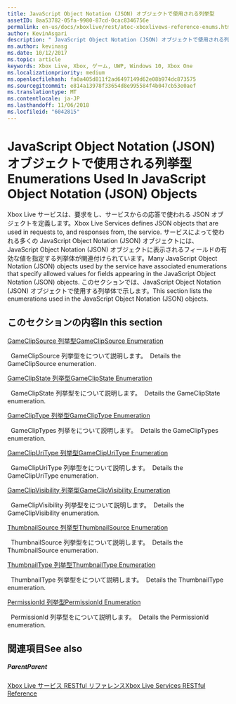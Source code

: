 ```yaml
---
title: JavaScript Object Notation (JSON) オブジェクトで使用される列挙型
assetID: 8aa53782-05fa-9980-87cd-0cac8346756e
permalink: en-us/docs/xboxlive/rest/atoc-xboxlivews-reference-enums.html
author: KevinAsgari
description: " JavaScript Object Notation (JSON) オブジェクトで使用される列挙型"
ms.author: kevinasg
ms.date: 10/12/2017
ms.topic: article
keywords: Xbox Live, Xbox, ゲーム, UWP, Windows 10, Xbox One
ms.localizationpriority: medium
ms.openlocfilehash: fa0a405d811f2ad6497149d62e08b974dc873575
ms.sourcegitcommit: e814a13978f33654d8e995584f4b047cb53e0aef
ms.translationtype: MT
ms.contentlocale: ja-JP
ms.lasthandoff: 11/06/2018
ms.locfileid: "6042815"
---
```

# <a name="enumerations-used-in-javascript-object-notation-json-objects"></a><span data-ttu-id="2fa4a-104">JavaScript Object Notation (JSON) オブジェクトで使用される列挙型</span><span class="sxs-lookup"><span data-stu-id="2fa4a-104">Enumerations Used In JavaScript Object Notation (JSON) Objects</span></span>
 
<span data-ttu-id="2fa4a-105">Xbox Live サービスは、要求をし、サービスからの応答で使われる JSON オブジェクトを定義します。</span><span class="sxs-lookup"><span data-stu-id="2fa4a-105">Xbox Live Services defines JSON objects that are used in requests to, and responses from, the service.</span></span> <span data-ttu-id="2fa4a-106">サービスによって使われる多くの JavaScript Object Notation (JSON) オブジェクトには、JavaScript Object Notation (JSON) オブジェクトに表示されるフィールドの有効な値を指定する列挙体が関連付けられています。</span><span class="sxs-lookup"><span data-stu-id="2fa4a-106">Many JavaScript Object Notation (JSON) objects used by the service have associated enumerations that specify allowed values for fields appearing in the JavaScript Object Notation (JSON) objects.</span></span> <span data-ttu-id="2fa4a-107">このセクションでは、JavaScript Object Notation (JSON) オブジェクトで使用する列挙体で示します。</span><span class="sxs-lookup"><span data-stu-id="2fa4a-107">This section lists the enumerations used in the JavaScript Object Notation (JSON) objects.</span></span> 
 
<a id="ID4EJB"></a>

 
## <a name="in-this-section"></a><span data-ttu-id="2fa4a-108">このセクションの内容</span><span class="sxs-lookup"><span data-stu-id="2fa4a-108">In this section</span></span>

[<span data-ttu-id="2fa4a-109">GameClipSource 列挙型</span><span class="sxs-lookup"><span data-stu-id="2fa4a-109">GameClipSource Enumeration</span></span>](gvr-enum-gameclipsource.md)

<span data-ttu-id="2fa4a-110">&nbsp;&nbsp;GameClipSource 列挙型をについて説明します。</span><span class="sxs-lookup"><span data-stu-id="2fa4a-110">&nbsp;&nbsp;Details the GameClipSource enumeration.</span></span> 

[<span data-ttu-id="2fa4a-111">GameClipState 列挙型</span><span class="sxs-lookup"><span data-stu-id="2fa4a-111">GameClipState Enumeration</span></span>](gvr-enum-gameclipstate.md)

<span data-ttu-id="2fa4a-112">&nbsp;&nbsp;GameClipState 列挙型をについて説明します。</span><span class="sxs-lookup"><span data-stu-id="2fa4a-112">&nbsp;&nbsp;Details the GameClipState enumeration.</span></span> 

[<span data-ttu-id="2fa4a-113">GameClipType 列挙型</span><span class="sxs-lookup"><span data-stu-id="2fa4a-113">GameClipType Enumeration</span></span>](gvr-enum-gamecliptypes.md)

<span data-ttu-id="2fa4a-114">&nbsp;&nbsp;GameClipTypes 列挙をについて説明します。</span><span class="sxs-lookup"><span data-stu-id="2fa4a-114">&nbsp;&nbsp;Details the GameClipTypes enumeration.</span></span> 

[<span data-ttu-id="2fa4a-115">GameClipUriType 列挙型</span><span class="sxs-lookup"><span data-stu-id="2fa4a-115">GameClipUriType Enumeration</span></span>](gvr-enum-gameclipuritype.md)

<span data-ttu-id="2fa4a-116">&nbsp;&nbsp;GameClipUriType 列挙型をについて説明します。</span><span class="sxs-lookup"><span data-stu-id="2fa4a-116">&nbsp;&nbsp;Details the GameClipUriType enumeration.</span></span> 

[<span data-ttu-id="2fa4a-117">GameClipVisibility 列挙型</span><span class="sxs-lookup"><span data-stu-id="2fa4a-117">GameClipVisibility Enumeration</span></span>](gvr-enum-gameclipvisibility.md)

<span data-ttu-id="2fa4a-118">&nbsp;&nbsp;GameClipVisibility 列挙型をについて説明します。</span><span class="sxs-lookup"><span data-stu-id="2fa4a-118">&nbsp;&nbsp;Details the GameClipVisibility enumeration.</span></span> 

[<span data-ttu-id="2fa4a-119">ThumbnailSource 列挙型</span><span class="sxs-lookup"><span data-stu-id="2fa4a-119">ThumbnailSource Enumeration</span></span>](gvr-enum-thumbnailsource.md)

<span data-ttu-id="2fa4a-120">&nbsp;&nbsp;ThumbnailSource 列挙型をについて説明します。</span><span class="sxs-lookup"><span data-stu-id="2fa4a-120">&nbsp;&nbsp;Details the ThumbnailSource enumeration.</span></span> 

[<span data-ttu-id="2fa4a-121">ThumbnailType 列挙型</span><span class="sxs-lookup"><span data-stu-id="2fa4a-121">ThumbnailType Enumeration</span></span>](gvr-enum-thumbnailtype.md)

<span data-ttu-id="2fa4a-122">&nbsp;&nbsp;ThumbnailType 列挙型をについて説明します。</span><span class="sxs-lookup"><span data-stu-id="2fa4a-122">&nbsp;&nbsp;Details the ThumbnailType enumeration.</span></span> 

[<span data-ttu-id="2fa4a-123">PermissionId 列挙型</span><span class="sxs-lookup"><span data-stu-id="2fa4a-123">PermissionId Enumeration</span></span>](privacy-enum-permissionid.md)

<span data-ttu-id="2fa4a-124">&nbsp;&nbsp;PermissionId 列挙型をについて説明します。</span><span class="sxs-lookup"><span data-stu-id="2fa4a-124">&nbsp;&nbsp;Details the PermissionId enumeration.</span></span> 
 
<a id="ID4EGC"></a>

 
## <a name="see-also"></a><span data-ttu-id="2fa4a-125">関連項目</span><span class="sxs-lookup"><span data-stu-id="2fa4a-125">See also</span></span>
 
<a id="ID4EIC"></a>

 
##### <a name="parent"></a><span data-ttu-id="2fa4a-126">Parent</span><span class="sxs-lookup"><span data-stu-id="2fa4a-126">Parent</span></span> 

[<span data-ttu-id="2fa4a-127">Xbox Live サービス RESTful リファレンス</span><span class="sxs-lookup"><span data-stu-id="2fa4a-127">Xbox Live Services RESTful Reference</span></span>](../atoc-xboxlivews-reference.md)

   